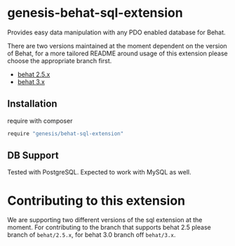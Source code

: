 # genesis-behat-sql-extension
Provides easy data manipulation with any PDO enabled database for Behat.

There are two versions maintained at the moment dependent on the version of Behat, for a more tailored README around usage of this extension please choose the appropriate branch first.

 - [behat 2.5.x](https://github.com/forceedge01/genesis-behat-sql-extension/tree/behat/2.5.x)
 - [behat 3.x](https://github.com/forceedge01/genesis-behat-sql-extension/tree/behat/3.x)

Installation
------------
require with composer
```bash
require "genesis/behat-sql-extension"
```

DB Support
----------
Tested with PostgreSQL. Expected to work with MySQL as well.

Contributing to this extension
==============================

We are supporting two different versions of the sql extension at the moment. For contributing to the branch that supports behat 2.5 please branch of `behat/2.5.x`, for behat 3.0 branch off `behat/3.x`.
